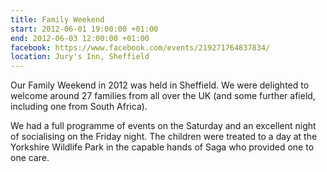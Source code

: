```yaml
---
title: Family Weekend
start: 2012-06-01 19:00:00 +01:00
end: 2012-06-03 12:00:00 +01:00
facebook: https://www.facebook.com/events/219271764837834/
location: Jury's Inn, Sheffield
---
```


Our Family Weekend in 2012 was held in Sheffield. We were delighted to welcome around 27 families from all over the UK (and some further afield, including one from South Africa).

We had a full programme of events on the Saturday and an excellent night of socialising on the Friday night. The children were treated to a day at the Yorkshire Wildlife Park in the capable hands of Saga who provided one to one care.